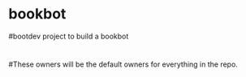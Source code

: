 # bookbot
#bootdev project to build a bookbot
#
#These owners will be the default owners for everything in the repo. 
